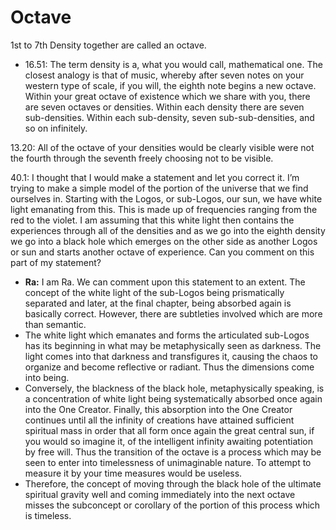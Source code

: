 # Octave
1st to 7th Density together are called an octave.
- 16.51: The term density is a, what you would call, mathematical one. The closest analogy is that of music, whereby after seven notes on your western type of scale, if you will, the eighth note begins a new octave. Within your great octave of existence which we share with you, there are seven octaves or densities. Within each density there are seven sub-densities. Within each sub-density, seven sub-sub-densities, and so on infinitely.

13.20: All of the octave of your densities would be clearly visible were not the fourth through the seventh freely choosing not to be visible.

40.1: I thought that I would make a statement and let you correct it. I’m trying to make a simple model of the portion of the universe that we find ourselves in. Starting with the Logos, or sub-Logos, our sun, we have white light emanating from this. This is made up of frequencies ranging from the red to the violet. I am assuming that this white light then contains the experiences through all of the densities and as we go into the eighth density we go into a black hole which emerges on the other side as another Logos or sun and starts another octave of experience. Can you comment on this part of my statement?
- **Ra:** I am Ra. We can comment upon this statement to an extent. The concept of the white light of the sub-Logos being prismatically separated and later, at the final chapter, being absorbed again is basically correct. However, there are subtleties involved which are more than semantic.
- The white light which emanates and forms the articulated sub-Logos has its beginning in what may be metaphysically seen as darkness. The light comes into that darkness and transfigures it, causing the chaos to organize and become reflective or radiant. Thus the dimensions come into being.
- Conversely, the blackness of the black hole, metaphysically speaking, is a concentration of white light being systematically absorbed once again into the One Creator. Finally, this absorption into the One Creator continues until all the infinity of creations have attained sufficient spiritual mass in order that all form once again the great central sun, if you would so imagine it, of the intelligent infinity awaiting potentiation by free will. Thus the transition of the octave is a process which may be seen to enter into timelessness of unimaginable nature. To attempt to measure it by your time measures would be useless.
- Therefore, the concept of moving through the black hole of the ultimate spiritual gravity well and coming immediately into the next octave misses the subconcept or corollary of the portion of this process which is timeless.

